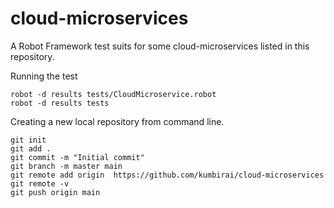 # cloud-microservices
A Robot Framework test suits for some cloud-microservices listed in this repository.

Running the test
```
robot -d results tests/CloudMicroservice.robot
robot -d results tests
```

Creating a new local repository from command line.
```
git init
git add .
git commit -m "Initial commit"
git branch -m master main
git remote add origin  https://github.com/kumbirai/cloud-microservices
git remote -v
git push origin main
```